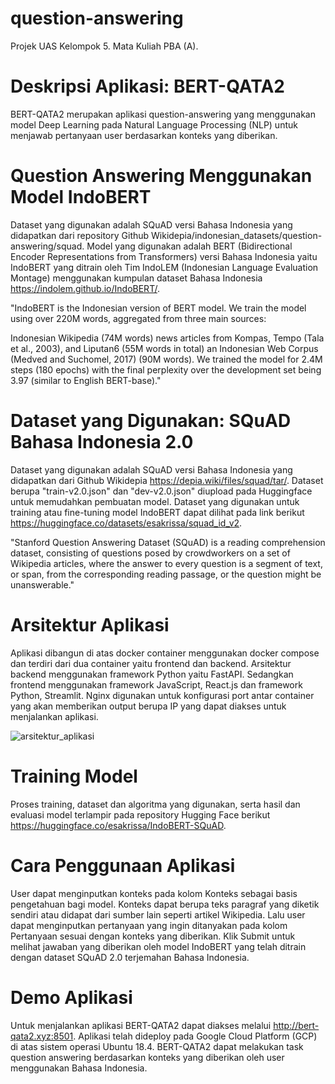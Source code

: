 # question-answering

Projek UAS Kelompok 5. Mata Kuliah PBA (A).

# Deskripsi Aplikasi: BERT-QATA2

BERT-QATA2 merupakan aplikasi question-answering yang menggunakan model Deep Learning pada Natural Language Processing (NLP) untuk menjawab pertanyaan user berdasarkan konteks yang diberikan.

# Question Answering Menggunakan Model IndoBERT

Dataset yang digunakan adalah SQuAD versi Bahasa Indonesia yang didapatkan dari repository Github Wikidepia/indonesian_datasets/question-answering/squad.
Model yang digunakan adalah BERT (Bidirectional Encoder Representations from Transformers) versi Bahasa Indonesia yaitu IndoBERT yang ditrain oleh Tim IndoLEM (Indonesian Language Evaluation Montage) menggunakan kumpulan dataset Bahasa Indonesia https://indolem.github.io/IndoBERT/.

"IndoBERT is the Indonesian version of BERT model. We train the model using over 220M words, aggregated from three main sources:

Indonesian Wikipedia (74M words)
news articles from Kompas, Tempo (Tala et al., 2003), and Liputan6 (55M words in total)
an Indonesian Web Corpus (Medved and Suchomel, 2017) (90M words).
We trained the model for 2.4M steps (180 epochs) with the final perplexity over the development set being 3.97 (similar to English BERT-base)."

# Dataset yang Digunakan: SQuAD Bahasa Indonesia 2.0

Dataset yang digunakan adalah SQuAD versi Bahasa Indonesia yang didapatkan dari Github Wikidepia https://depia.wiki/files/squad/tar/. Dataset berupa "train-v2.0.json" dan "dev-v2.0.json" diupload pada Huggingface untuk memudahkan pembuatan model. Dataset yang digunakan untuk training atau fine-tuning model IndoBERT dapat dilihat pada link berikut https://huggingface.co/datasets/esakrissa/squad_id_v2.

"Stanford Question Answering Dataset (SQuAD) is a reading comprehension dataset, consisting of questions posed by crowdworkers on a set of Wikipedia articles, where the answer to every question is a segment of text, or span, from the corresponding reading passage, or the question might be unanswerable."

# Arsitektur Aplikasi

Aplikasi dibangun di atas docker container menggunakan docker compose dan terdiri dari dua container yaitu frontend dan backend. Arsitektur backend menggunakan framework Python yaitu FastAPI. Sedangkan frontend menggunakan framework JavaScript, React.js dan framework Python, Streamlit. Nginx digunakan untuk konfigurasi port antar container yang akan memberikan output berupa IP yang dapat diakses untuk menjalankan aplikasi.

![arsitektur_aplikasi](https://user-images.githubusercontent.com/37507654/208256250-90adc987-ee5b-4abb-a783-3817aaef27a2.png)

# Training Model

Proses training, dataset dan algoritma yang digunakan, serta hasil dan evaluasi model terlampir pada repository Hugging Face berikut
https://huggingface.co/esakrissa/IndoBERT-SQuAD.

# Cara Penggunaan Aplikasi

User dapat menginputkan konteks pada kolom Konteks sebagai basis pengetahuan bagi model. Konteks dapat berupa teks paragraf yang diketik sendiri atau didapat dari sumber lain seperti artikel Wikipedia. Lalu user dapat menginputkan pertanyaan yang ingin ditanyakan pada kolom Pertanyaan sesuai dengan konteks yang diberikan. Klik Submit untuk melihat jawaban yang diberikan oleh model IndoBERT yang telah ditrain dengan dataset SQuAD 2.0 terjemahan Bahasa Indonesia.

# Demo Aplikasi

Untuk menjalankan aplikasi BERT-QATA2 dapat diakses melalui http://bert-qata2.xyz:8501. Aplikasi telah dideploy pada Google Cloud Platform (GCP) di atas sistem operasi Ubuntu 18.4. BERT-QATA2 dapat melakukan task question answering berdasarkan konteks yang diberikan oleh user menggunakan Bahasa Indonesia.
